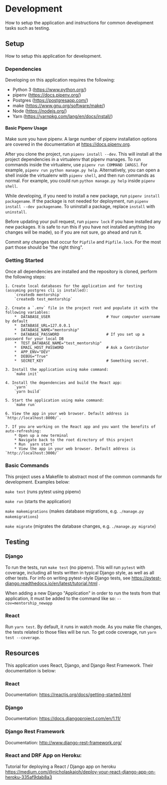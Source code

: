 # Development

How to setup the application and instructions for common development tasks such as testing.

## Setup
How to setup this application for development.

### Dependencies
Developing on this application requires the following:

*  Python 3 (https://www.python.org/)
*  pipenv (https://docs.pipenv.org/)
*  Postgres (https://postgresapp.com/)
*  make (https://www.gnu.org/software/make/)
*  Node (https://nodejs.org/)
*  Yarn (https://yarnpkg.com/lang/en/docs/install/)

#### Basic Pipenv Usage

Make sure you have pipenv. A large number of pipenv installation options
are covered in the documentation at https://docs.pipenv.org.

After you clone the project, run `pipenv install --dev`. This will install
all the project dependencies in a virtualenv that pipenv manages. To run
commands inside the virtualenv, use `pipenv run COMMAND [ARGS]`. For example,
`pipenv run python manage.py help`. Alternatively, you can open a shell inside
the virtualenv with `pipenv shell`, and then run commands as normal. For
example, you could run `python manage.py help` inside `pipenv shell`.


While developing, if you need to install a new package, run
`pipenv install packagename`. If the package is not needed for deployment, run
`pipenv install --dev packagename`. To uninstall a package, replace `install`
with `uninstall`.

Before updating your pull request, run `pipenv lock` if you have installed
any new packages. It is safe to run this if you have not installed anything
(no changes will be made), so if you are not sure, go ahead and run it.

Commit any changes that occur for `Pipfile` and `Pipfile.lock`. For the most
part those should be "the right thing".

### Getting Started
Once all dependencies are installed and the repository is cloned, perform the following steps:

    1. Create local databases for the application and for testing (assuming postgres cli is installed):
        `createdb mentorship`
        `createdb test_mentorship`

    2. Create a `.env` file in the project root and populate it with the following variables:
        *  DATABASE_USER                         # Your computer username by default
        *  DATABASE_URL=127.0.0.1
        *  DATABASE_NAME="mentorship"
        *  DATABASE_PASSWORD                     # If you set up a password for your local DB
        *  TEST_DATABASE_NAME="test_mentorship"
        *  EMAIL_HOST_PASSWORD                   # Ask a Contributor
        *  APP_ENV="DEV"
        *  DEBUG="True"
        *  SECRET_KEY                            # Something secret.

    3. Install the application using make command:
        `make init`

    4. Install the dependencies and build the React app:
        `yarn`
        `yarn build`

    5. Start the application using make command:
        `make run`

    6. View the app in your web browser. Default address is `http://localhost:8000/`.

    7. If you are working on the React app and you want the benefits of auto-refreshing:
        * Open up a new terminal
        * Navigate back to the root directory of this project
        * Run `yarn start`
        * View the app in your web browser. Default address is `http://localhost:3000/`

### Basic Commands
This project uses a Makefile to abstract most of the common commands for development.  Examples below:

`make test` (runs pytest using pipenv)

`make run` (starts the application)

`make makemigrations` (makes database migrations, e.g. `./manage.py makemigrations`)

`make migrate` (migrates the database changes, e.g. `./manage.py migrate`)

## Testing

### Django
To run the tests, run `make test` (no pipenv). This will run `pytest` with
coverage, including all tests written in typical Django style, as well as all
other tests. For info on writing pytest-style Django tests, see
https://pytest-django.readthedocs.io/en/latest/tutorial.html .

When adding a new Django "Application" in order to run the tests from that application, it must be added to the command like so: `--cov=mentorship_newapp`

### React
Run `yarn test`. By default, it runs in watch mode. As you make file changes, the tests related to those files will be run. To get code coverage, run `yarn test --coverage`.

## Resources
This application uses React, Django, and Django Rest Framework.  Their documentation is below:

### React
Documentation: https://reactjs.org/docs/getting-started.html

### Django
Documentation: https://docs.djangoproject.com/en/1.11/

### Django Rest Framework
Documentation: http://www.django-rest-framework.org/

### React and DRF App on Heroku:
Tutorial for deploying a React / Django app on heroku
https://medium.com/@nicholaskajoh/deploy-your-react-django-app-on-heroku-335af9dab8a3
